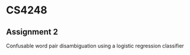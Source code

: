 # CS4248

## Assignment 2
Confusable word pair disambiguation using a logistic regression classifier
